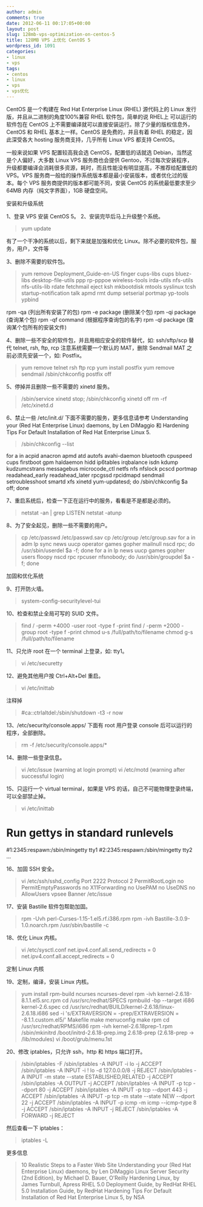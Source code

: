 ```yaml
---
author: admin
comments: true
date: 2012-06-11 00:17:05+00:00
layout: post
slug: 128mb-vps-optimization-on-centos-5
title: 128MB VPS 上优化 CentOS 5
wordpress_id: 1091
categories:
- linux
- vps
tags:
- centos
- linux
- vps
- vps优化
---
```


CentOS 是一个构建在 Red Hat Enterprise Linux (RHEL) 源代码上的 Linux 发行版，并且从二进制的角度100%兼容 RHEL 软件包，简单的说 RHEL上 可以运行的软件包在 CentOS 上不需要编译就可以直接安装运行。除了少量的版权信息外，CentOS 和 RHEL 基本上一样。CentOS 是免费的，并且有着 RHEL 的稳定，因此深受各大 hosting 服务商支持，几乎所有 Linux VPS 都支持 CentOS。

一般来说如果 VPS 配置较高我会选 CentOS，配置低的话就选 Debian，当然这是个人偏好，大多数 Linux VPS 服务商也会提供 Gentoo，不过每次安装程序，升级都要编译会消耗很多资源，耗时，而且性能没有明显提高，不推荐给配置低的 VPS。VPS 服务商一般给的操作系统版本都是最小安装版本，或者优化过的版本。每个 VPS 服务商提供的版本都可能不同，安装 CentOS 的系统最低要求至少 64MB 内存（纯文字界面），1GB 硬盘空间。
<!-- more -->
安装和升级系统

1、登录 VPS 安装 CentOS 5。
2、安装完毕后马上升级整个系统。


> yum update


有了一个干净的系统以后，剩下来就是加强和优化 Linux。除不必要的软件包，服务，用户，文件等

3、删除不需要的软件包。


> yum remove Deployment_Guide-en-US finger cups-libs cups
bluez-libs desktop-file-utils ppp rp-pppoe wireless-tools irda-utils
nfs-utils nfs-utils-lib rdate fetchmail eject ksh mkbootdisk mtools
syslinux tcsh startup-notification talk apmd rmt dump setserial portmap yp-tools
ypbind



rpm -qa (列出所有安装了的包)
rpm -e package (删除某个包)
rpm -qi package (查询某个包)
rpm -qf command (根据程序查询包的名字)
rpm -ql package (查询某个包所有的安装文件)

4、删除一些不安全的软件包，并且用相应安全的软件替代，如: ssh/sftp/scp 替代 telnet, rsh, ftp, rcp
注意系统需要一个默认的 MAT，删除 Sendmail MAT 之前必须先安装一个，如: Postfix。


> yum remove telnet rsh ftp rcp
yum install postfix
yum remove sendmail
/sbin/chkconfig postfix off


5、停掉并且删除一些不需要的 xinetd 服务。


> /sbin/service xinetd stop; /sbin/chkconfig xinetd off
rm -rf /etc/xinetd.d


6、禁止一些 /etc/init.d/ 下面不需要的服务，更多信息请参考 Understanding your (Red Hat Enterprise Linux) daemons, by Len DiMaggio 和 Hardening Tips For Default Installation of Red Hat Enterprise Linux 5.


> /sbin/chkconfig --list

for a in acpid anacron apmd atd autofs avahi-daemon bluetooth cpuspeed
cups firstboot gpm haldaemon hidd ip6tables irqbalance isdn kdump
kudzumcstrans messagebus microcode_ctl netfs nfs nfslock pcscd portmap
readahead_early readahead_later rpcgssd rpcidmapd sendmail
setroublesshoot smartd xfs xinetd yum-updatesd;
do /sbin/chkconfig $a off; done


7、重启系统后，检查一下正在运行中的服务，看看是不是都是必须的。


> netstat -an | grep LISTEN
netstat -atunp


8、为了安全起见，删除一些不需要的用户。


> cp /etc/passwd /etc/passwd.sav
cp /etc/group /etc/group.sav
for a in adm lp sync news uucp operator games gopher mailnull nscd rpc;
do /usr/sbin/userdel $a -f; done
for a in lp news uucp games gopher users floopy nscd rpc rpcuser nfsnobody;
do /usr/sbin/groupdel $a -f; done



加固和优化系统

9、打开防火墙。


> system-config-securitylevel-tui


10、检查和禁止全局可写的 SUID 文件。


> find / -perm +4000 -user root -type f -print
find / -perm +2000 -group root -type f -print
chmod u-s /full/path/to/filename
chmod g-s /full/path/to/filename


11、只允许 root 在一个 terminal 上登录，如: tty1。


> vi /etc/securetty


12、避免其他用户按 Ctrl+Alt+Del 重启。


> vi /etc/inittab


注释掉


> #ca::ctrlaltdel:/sbin/shutdown -t3 -r now


13、/etc/security/console.apps/ 下面有 root 用户登录 console 后可以运行的程序，全部删除。


> rm -f /etc/security/console.apps/*


14、删除一些登录信息。


> vi /etc/issue (warning at login prompt)
vi /etc/motd (warning after successful login)


15、只运行一个 virtual terminal，如果是 VPS 的话，自己不可能物理登录终端，可以全部禁止掉。


> vi /etc/inittab
# Run gettys in standard runlevels
#1:2345:respawn:/sbin/mingetty tty1
#2:2345:respawn:/sbin/mingetty tty2
...


16、加固 SSH 安全。


> vi /etc/ssh/sshd_config
Port 2222
Protocol 2
PermitRootLogin no
PermitEmptyPasswords no
X11Forwarding no
UsePAM no
UseDNS no
AllowUsers vpsee
Banner /etc/issue


17、安装 Bastille 软件包帮助加固。


> rpm -Uvh perl-Curses-1.15-1.el5.rf.i386.rpm
rpm -ivh Bastille-3.0.9-1.0.noarch.rpm
/usr/sbin/bastille -c


18、优化 Linux 内核。


> vi /etc/sysctl.conf
net.ipv4.conf.all.send_redirects = 0
net.ipv4.conf.all.accept_redirects = 0



定制 Linux 内核

19、定制，编译，安装 Linux 内核。


> yum install rpm-build ncurses ncurses-devel
rpm -ivh kernel-2.6.18-8.1.1.el5.src.rpm
cd /usr/src/redhat/SPECS
rpmbuild -bp --target i686 kernel-2.6.spec
cd /usr/src/redhat/BUILD/kernel-2.6.18/linux-2.6.18.i686
sed -i 's/EXTRAVERSION = -prep/EXTRAVERSION = -8.1.1.custom.el5/' Makefile
make menuconfig
make rpm
cd /usr/src/redhat/RPMS/i686
rpm -ivh kernel-2.6.18prep-1.rpm
/sbin/mkinitrd /boot/initrd-2.6.18-prep.img 2.6.18-prep (2.6.18-prep -> /lib/modules)
vi /boot/grub/menu.1st


20、修改 iptables，只允许 ssh，http 和 https 端口打开。


> /sbin/iptables -F
/sbin/iptables -A INPUT -i lo -j ACCEPT
/sbin/iptables -A INPUT -i ! lo -d 127.0.0.0/8 -j REJECT
/sbin/iptables -A INPUT -m state --state ESTABLISHED,RELATED -j ACCEPT
/sbin/iptables -A OUTPUT -j ACCEPT
/sbin/iptables -A INPUT -p tcp --dport 80 -j ACCEPT
/sbin/iptables -A INPUT -p tcp --dport 443 -j ACCEPT
/sbin/iptables -A INPUT -p tcp -m state --state NEW --dport 22 -j ACCEPT
/sbin/iptables -A INPUT -p icmp -m icmp --icmp-type 8 -j ACCEPT
/sbin/iptables -A INPUT -j REJECT
/sbin/iptables -A FORWARD -j REJECT


然后查看一下 iptables：


> iptables -L


更多信息


> 10 Realistic Steps to a Faster Web Site
Understanding your (Red Hat Enterprise Linux) daemons, by Len DiMaggio
Linux Server Security (2nd Edition), by Michael D. Bauer, O’Reilly
Hardening Linux, by James Turnbull, Apress
RHEL 5.0 Deployment Guide, by RedHat
RHEL 5.0 Installation Guide, by RedHat
Hardening Tips For Default Installation of Red Hat Enterprise Linux 5, by NSA
